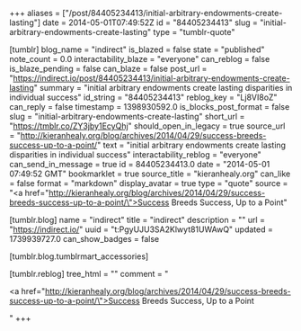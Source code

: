 +++
aliases = ["/post/84405234413/initial-arbitrary-endowments-create-lasting"]
date = 2014-05-01T07:49:52Z
id = "84405234413"
slug = "initial-arbitrary-endowments-create-lasting"
type = "tumblr-quote"

[tumblr]
blog_name = "indirect"
is_blazed = false
state = "published"
note_count = 0.0
interactability_blaze = "everyone"
can_reblog = false
is_blaze_pending = false
can_blaze = false
post_url = "https://indirect.io/post/84405234413/initial-arbitrary-endowments-create-lasting"
summary = "initial arbitrary endowments create lasting disparities in individual success"
id_string = "84405234413"
reblog_key = "Lj8VI8oZ"
can_reply = false
timestamp = 1398930592.0
is_blocks_post_format = false
slug = "initial-arbitrary-endowments-create-lasting"
short_url = "https://tmblr.co/ZY3jby1EcyQhj"
should_open_in_legacy = true
source_url = "http://kieranhealy.org/blog/archives/2014/04/29/success-breeds-success-up-to-a-point/"
text = "initial arbitrary endowments create lasting disparities in individual success"
interactability_reblog = "everyone"
can_send_in_message = true
id = 84405234413.0
date = "2014-05-01 07:49:52 GMT"
bookmarklet = true
source_title = "kieranhealy.org"
can_like = false
format = "markdown"
display_avatar = true
type = "quote"
source = "<a href=\"http://kieranhealy.org/blog/archives/2014/04/29/success-breeds-success-up-to-a-point/\">Success Breeds Success, Up to a Point</a>"

[tumblr.blog]
name = "indirect"
title = "indirect"
description = ""
url = "https://indirect.io/"
uuid = "t:PgyUJU3SA2Klwyt81UWAwQ"
updated = 1739939727.0
can_show_badges = false

[tumblr.blog.tumblrmart_accessories]

[tumblr.reblog]
tree_html = ""
comment = "<p><a href=\"http://kieranhealy.org/blog/archives/2014/04/29/success-breeds-success-up-to-a-point/\">Success Breeds Success, Up to a Point</a></p>"
+++
